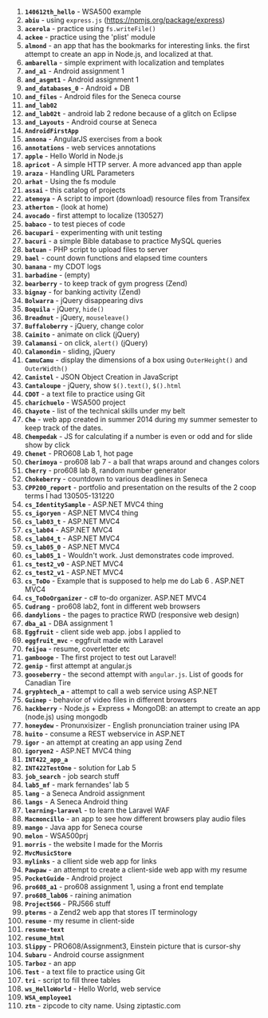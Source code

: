 1. **`140612th_hello`** - WSA500 example   
1. **`abiu`**  - using `express.js` (https://npmjs.org/package/express)      
1. **`acerola`** - practice using `fs.writeFile()`      
1. **`ackee`** - practice using the 'plist' module   
1. **`almond`** -  an app that has the bookmarks for interesting links. the first attempt to create an app in Node.js, and localized at that.    
1. **`ambarella`** -   simple expriment with localization and templates   
1. **`and_a1`** - Android assignment 1   
1. **`and_asgmt1`** - Android assignment 1   
1. **`and_databases_0`** - Android + DB   
1. **`and_files`** - Android files for the Seneca course   
1. **`and_lab02`**   
1. **`and_lab02t`** - android lab 2 redone because of a glitch on Eclipse   
1. **`and_Layouts`** - Android course at Seneca   
1. **`AndroidFirstApp`**   
2. **`annona`** - AngularJS exercises from a book
1. **`annotations`** - web services annotations   
1. **`apple`** - Hello World in Node.js     
1. **`apricot`** - A simple HTTP server. A more advanced app than apple   
1. **`araza`** - Handling URL Parameters   
1. **`arhat`** - Using the fs module   
1. **`assai`** - this catalog of projects
1. **`atemoya`** - A script to import (download) resource files from Transifex   
1. **`atherton`** - (look at home)
1. **`avocado`** - first attempt to localize (130527)   
1. **`babaco`** - to test pieces of code   
1. **`bacupari`** - experimenting with unit testing   
2. **`bacuri`** - a simple Bible database to practice MySQL queries   
1. **`batuan`** - PHP script to upload files to server
3. **`bael`** - count down functions and elapsed time counters   
1. **`banana`** - my CDOT logs   
1. **`barbadine`** - (empty)   
1. **`bearberry`** - to keep track of gym progress (Zend)
1. **`bignay`** - for banking activity (Zend)   
1. **`Bolwarra`** - jQuery disappearing divs     
1. **`Boquila`** - jQuery, `hide()`     
1. **`Breadnut`** - jQuery, `mouseleave()`   
1. **`Buffaloberry`** - jQuery, change color     
1. **`Caimito`** - animate on click (jQuery)     
1. **`Calamansi`** - on click, `alert()` (jQuery)     
1. **`Calamondin`** - sliding, jQuery     
1. **`CamuCamu`** - display the dimensions of a box using `OuterHeight()` and `OuterWidth()`     
1. **`Canistel`** - JSON Object Creation in JavaScript   
1. **`Cantaloupe`** - jQuery, show `$().text()`, `$().html`   
1. **`CDOT`**  - a text file to practice using Git   
1. **`charichuelo`** - WSA500 project   
1. **`Chayote`** - list of the technical skills under my belt   
1. **`Che`** - web app created in summer 2014 during my summer semester to keep track of the dates.   
1. **`Chempedak`** - JS for calculating if a number is even or odd and for slide show by click   
1. **`Chenet`** - PRO608 Lab 1, hot page    
1. **`Cherimoya`** - pro608 lab 7 - a ball that wraps around and changes colors   
1. **`Cherry`** - pro608 lab 8, random number generator   
1. **`Chokeberry`** - countdown to various deadlines in Seneca   
1. **`CPP200_report`** - portfolio and presentation on the results of the 2 coop terms I had 130505-131220   
1. **`cs_IdentitySample`** - ASP.NET MVC4 thing   
1. **`cs_igoryen`** - ASP.NET MVC4 thing   
1. **`cs_lab03_t`** - ASP.NET MVC4    
1. **`cs_lab04`** - ASP.NET MVC4    
1. **`cs_lab04_t`** - ASP.NET MVC4    
1. **`cs_lab05_0`** - ASP.NET MVC4    
1. **`cs_lab05_1`** - Wouldn't work. Just demonstrates code improved.   
1. **`cs_test2_v0`** - ASP.NET MVC4    
1. **`cs_test2_v1`** - ASP.NET MVC4    
1. **`cs_ToDo`** - Example that is supposed to help me do Lab 6 . ASP.NET MVC4    
1. **`cs_ToDoOrganizer`** - c# to-do organizer. ASP.NET MVC4    
1. **`Cudrang`** - pro608 lab2, font in different web browsers   
1. **`dandylions`** - the pages to practice RWD (responsive web design)   
1. **`dba_a1`** - DBA assignment 1   
1. **`Eggfruit`** - client side web app. jobs I applied to   
1. **`eggfruit_mvc`** - eggfruit made with Laravel   
1. **`feijoa`** - resume, coverletter etc   
1. **`gambooge`** - The first project to test out Laravel!   
1. **`genip`** - first attempt at angular.js   
1. **`gooseberry`** - the second attempt with `angular.js`. List of goods for Canadian Tire   
1. **`gryphtech_a`** - attempt to call a web service using ASP.NET   
1. **`Guinep`** - behavior of video files in different browsers   
1. **`hackberry`** - Node.js + Express + MongoDB: an attempt to create an app (node.js) using mongodb   
1. **`honeydew`** - Pronunxisizer - English pronunciation trainer using IPA   
1. **`huito`** - consume a REST webservice in ASP.NET   
1. **`igor`** - an attempt at creating an app using Zend   
1. **`igoryen2`** - ASP.NET MVC4 thing   
1. **`INT422_app_a`**      
1. **`INT422TestOne`** - solution for Lab 5   
1. **`job_search`** - job search stuff   
1. **`lab5_mf`** - mark fernandes' lab 5   
1. **`lang`** - a Seneca Android assignment   
1. **`langs`** - A Seneca Android thing   
1. **`learning-laravel`** - to learn the Laravel WAF   
1. **`Macmoncillo`** - an app to see how different browsers play audio files   
1. **`mango`** - Java app for Seneca course   
1. **`melon`** - WSA500prj   
1. **`morris`** - the website I made for the Morris   
1. **`MvcMusicStore`**   
1. **`mylinks`** - a cllient side web app for links   
1. **`Pawpaw`** - an attempt to create a client-side web app with my resume   
1. **`PocketGuide`** - Android project   
1. **`pro608_a1`** - pro608 assignment 1, using a front end template   
1. **`pro608_lab06`** - raining animation   
1. **`Project566`** - PRJ566 stuff   
1. **`pterms`** - a Zend2 web app that stores IT terminology   
1. **`resume`** - my resume in client-side   
1. **`resume-text`**   
1. **`resume_html`**   
1. **`Slippy`** - PRO608/Assignment3, Einstein picture that is cursor-shy   
1. **`Subaru`** - Android course assignment   
1. **`Tarboz`** - an app   
1. **`Test`** - a text file to practice using Git   
1. **`tri`** - script to fill three tables   
1. **`ws_HelloWorld`** - Hello World, web service   
1. **`WSA_employee1`**   
1. **`ztn`** - zipcode to city name. Using ziptastic.com   
